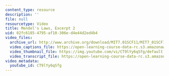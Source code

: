 ```yaml
---
content_type: resource
description: ''
file: null
resourcetype: Video
title: Mendel's Laws, Excerpt 2
uid: 02fc6185-4795-af10-306e-d4e44d2ed4b4
video_files:
  archive_url: http://www.archive.org/download/MIT7.01SCF11/MIT7_01SCF11_track02_300k.mp4
  video_captions_file: https://open-learning-course-data-rc.s3.amazonaws.com/7-01sc-fundamentals-of-biology-fall-2011/dcf10465695755438f6435b5cb29bf49_CT9lYy6qSfg.vtt
  video_thumbnail_file: https://img.youtube.com/vi/CT9lYy6qSfg/default.jpg
  video_transcript_file: https://open-learning-course-data-rc.s3.amazonaws.com/7-01sc-fundamentals-of-biology-fall-2011/fdac4ad4c00ccd610f05ce88d98dc999_CT9lYy6qSfg.pdf
video_metadata:
  youtube_id: CT9lYy6qSfg
---
```

